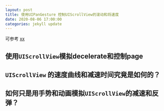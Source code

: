 ```yaml
---
layout: post
title: 使用UIPanGesture 控制UIScrollView的滚动和将速度
date: 2020-08-06 17:00:00
categories: jekyll update
---
```


可参考 [xx](https://medium.com/@esskeetit/scrolling-mechanics-of-uiscrollview-142adee1142c)



## 使用`UIScrollView`模拟decelerate和控制page


## `UIScrollView` 的速度曲线和减速时间究竟是如何的？


## 如何只是用手势和动画模拟`UIScrollView`的减速和反弹？

